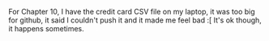 For Chapter 10, I have the credit card CSV file on my laptop, it was too big for github, it said I couldn't push it and it made me feel bad :[
It's ok though, it happens sometimes.
